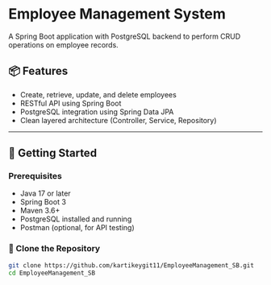 # Employee Management System

A Spring Boot application with PostgreSQL backend to perform CRUD operations on employee records.

## 📦 Features

- Create, retrieve, update, and delete employees
- RESTful API using Spring Boot
- PostgreSQL integration using Spring Data JPA
- Clean layered architecture (Controller, Service, Repository)

---

## 🚀 Getting Started

### Prerequisites

- Java 17 or later
- Spring Boot 3
- Maven 3.6+
- PostgreSQL installed and running
- Postman (optional, for API testing)

### 📁 Clone the Repository

```bash
git clone https://github.com/kartikeygit11/EmployeeManagement_SB.git
cd EmployeeManagement_SB
